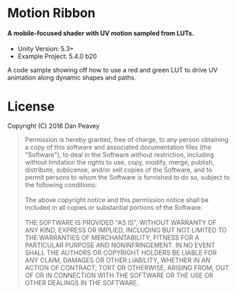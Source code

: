 # Motion Ribbon
#### A mobile-focused shader with UV motion sampled from LUTs.

* Unity Version: 5.3+
* Example Project: 5.4.0 b20

A code sample showing off how to use a red and green LUT to drive UV animation along dynamic shapes and paths.


# License

Copyright (C) 2016 Dan Peavey

> Permission is hereby granted, free of charge, to any person obtaining a copy of this software and associated documentation files (the "Software"), to deal in the Software without restriction, including without limitation the rights to use, copy, modify, merge, publish, distribute, sublicense, and/or sell copies of the Software, and to permit persons to whom the Software is furnished to do so, subject to the following conditions: <br><br>
> The above copyright notice and this permission notice shall be included in all copies or substantial portions of the Software. <br><br>
> THE SOFTWARE IS PROVIDED "AS IS", WITHOUT WARRANTY OF ANY KIND, EXPRESS OR IMPLIED, INCLUDING BUT NOT LIMITED TO THE WARRANTIES OF MERCHANTABILITY, FITNESS FOR A PARTICULAR PURPOSE AND NONINFRINGEMENT. IN NO EVENT SHALL THE AUTHORS OR COPYRIGHT HOLDERS BE LIABLE FOR ANY CLAIM, DAMAGES OR OTHER LIABILITY, WHETHER IN AN ACTION OF CONTRACT, TORT OR OTHERWISE, ARISING FROM, OUT OF OR IN CONNECTION WITH THE SOFTWARE OR THE USE OR OTHER DEALINGS IN THE SOFTWARE.
